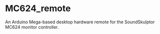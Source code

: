 # MC624_remote
An Arduino Mega-based desktop hardware remote for the SoundSkulptor MC624 monitor controller.
